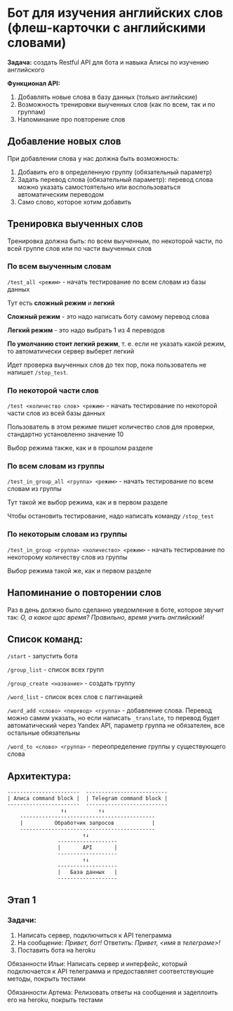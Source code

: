 # Бот для изучения английских слов (флеш-карточки с английскими словами)

**Задача:** создать Restful API  для бота и навыка Алисы по изучению английского

**Функционал API:**

1. Добавлять новые слова в базу данных (только английские)
2. Возможность тренировки выученных слов (как по всем, так и по группам)
3. Напоминание про повторение слов

## Добавление новых слов

При добавлении слова у нас должна быть возможность:

1. Добавить его в определенную группу (обязательный параметр)
2. Задать перевод слова (обязательный параметр): перевод слова можно указать самостоятельно или воспользоваться автоматическим переводом
3. Само слово, которое хотим добавить

## Тренировка выученных слов

Тренировка должна быть: по всем выученным, по некоторой части, по всей группе слов или по части выученных слов

### По всем выученным словам

`/test_all <режим>` - начать тестирование по всем словам из базы данных

Тут есть **сложный режим** и **легкий**

**Сложный режим** - это надо написать боту самому перевод слова

**Легкий режим** - это надо выбрать 1 из 4 переводов

**По умолчанию стоит легкий режим**, т. е. если не указать какой режим, то автоматически сервер выберет легкий

Идет проверка выученных слов до тех пор, пока пользователь не напишет `/stop_test`. 

### По некоторой части слов

`/test <количество слов> <режим>` - начать тестирование по некоторой части слов из всей базы данных

Пользователь в этом режиме пишет количество слов для проверки, стандартно установленно значение 10

Выбор режима также, как и в прошлом разделе

### По всем словам из группы

`/test_in_group_all <группа> <режим>` - начать тестирование по всем словам из группы

Тут такой же выбор режима, как и в первом разделе

Чтобы остановить тестирование, надо написать команду `/stop_test`

### По некоторым словам из группы

`/test_in_group <группа> <количество> <режим>` - начать тестирование по некоторому количеству слов из группы

Выбор режима такой же, как и первом разделе

## Напоминание о повторении слов

Раз в день должно было сделанно уведомление в боте, которое звучит так: *О, а какое щас время? Правильно, время учить английский!*

## Список команд:

`/start` - запустить бота

`/group_list` - список всех групп

`/group_create <название>` - создать группу

`/word_list` - список всех слов с паггинацией

`/word_add <слово> <перевод> <группа>` - добавление слова. Перевод можно самим указать, но если написать `_translate`, то перевод будет автоматический через Yandex API, параметр группа не обязателен, все остальные обязательны

`/word_to <слово> <группа>` - переопределение группы у существующего слова

## Архитектура:

    -----------------------  --------------------------
    | Алиса command block |  | Telegram command block |
    -----------------------  --------------------------
                     ↑↓          ↑↓
        -------------------------------------------
        |          Обработчик запросов            |
        -------------------------------------------
                            ↑↓
                    -------------------
                    |       API       |
                    -------------------
                            ↑↓   
                    -------------------
                    |   База данных   |
                    -------------------
                    
## Этап 1


### Задачи:
1. Написать сервер, подключиться к API телеграмма
2. На сообщение: *Привет, бот!* Ответить: *Привет, <имя в телеграме>!*
3. Поставить бота на heroku

Обязанности Ильи: Написать сервер и интерфейс, который подключается к API телеграмма и предоставляет соответствующие методы, покрыть тестами

Обязанности Артема: Релизовать ответы на сообщения и задеплоить его на heroku, покрыть тестами
